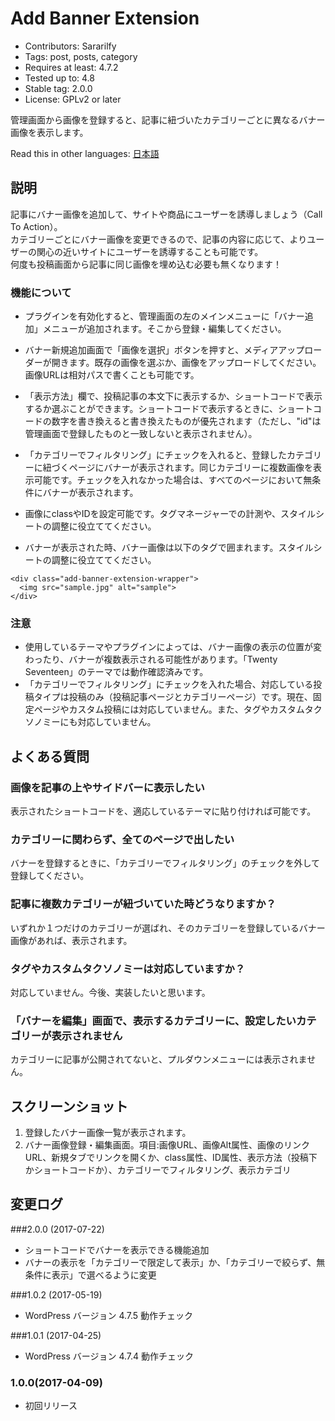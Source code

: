 # Add Banner Extension
- Contributors: Sararilfy
- Tags: post, posts, category
- Requires at least: 4.7.2
- Tested up to: 4.8
- Stable tag: 2.0.0
- License: GPLv2 or later

管理画面から画像を登録すると、記事に紐づいたカテゴリーごとに異なるバナー画像を表示します。

Read this in other languages: <a href="./README.ja.md">日本語</a>

## 説明

記事にバナー画像を追加して、サイトや商品にユーザーを誘導しましょう（Call To Action）。<br>
カテゴリーごとにバナー画像を変更できるので、記事の内容に応じて、よりユーザーの関心の近いサイトにユーザーを誘導することも可能です。<br>
何度も投稿画面から記事に同じ画像を埋め込む必要も無くなります！

### 機能について
* プラグインを有効化すると、管理画面の左のメインメニューに「バナー追加」メニューが追加されます。そこから登録・編集してください。

* バナー新規追加画面で「画像を選択」ボタンを押すと、メディアアップローダーが開きます。既存の画像を選ぶか、画像をアップロードしてください。画像URLは相対パスで書くことも可能です。

* 「表示方法」欄で、投稿記事の本文下に表示するか、ショートコードで表示するか選ぶことができます。ショートコードで表示するときに、ショートコードの数字を書き換えると書き換えたものが優先されます（ただし、"id"は管理画面で登録したものと一致しないと表示されません）。

* 「カテゴリーでフィルタリング」にチェックを入れると、登録したカテゴリーに紐づくページにバナーが表示されます。同じカテゴリーに複数画像を表示可能です。チェックを入れなかった場合は、すべてのページにおいて無条件にバナーが表示されます。

* 画像にclassやIDを設定可能です。タグマネージャーでの計測や、スタイルシートの調整に役立ててください。

* バナーが表示された時、バナー画像は以下のタグで囲まれます。スタイルシートの調整に役立ててください。

```
<div class="add-banner-extension-wrapper">
  <img src="sample.jpg" alt="sample">
</div>
```

### 注意
* 使用しているテーマやプラグインによっては、バナー画像の表示の位置が変わったり、バナーが複数表示される可能性があります。「Twenty Seventeen」のテーマでは動作確認済みです。
* 「カテゴリーでフィルタリング」にチェックを入れた場合、対応している投稿タイプは投稿のみ（投稿記事ページとカテゴリーページ）です。現在、固定ページやカスタム投稿には対応していません。また、タグやカスタムタクソノミーにも対応していません。


## よくある質問

### 画像を記事の上やサイドバーに表示したい
表示されたショートコードを、適応しているテーマに貼り付ければ可能です。

### カテゴリーに関わらず、全てのページで出したい
バナーを登録するときに、「カテゴリーでフィルタリング」のチェックを外して登録してください。

### 記事に複数カテゴリーが紐づいていた時どうなりますか？
いずれか１つだけのカテゴリーが選ばれ、そのカテゴリーを登録しているバナー画像があれば、表示されます。

### タグやカスタムタクソノミーは対応していますか？
対応していません。今後、実装したいと思います。

### 「バナーを編集」画面で、表示するカテゴリーに、設定したいカテゴリーが表示されません
カテゴリーに記事が公開されてないと、プルダウンメニューには表示されません。

## スクリーンショット
1. 登録したバナー画像一覧が表示されます。
2. バナー画像登録・編集画面。項目:画像URL、画像Alt属性、画像のリンクURL、新規タブでリンクを開くか、class属性、ID属性、表示方法（投稿下かショートコードか）、カテゴリーでフィルタリング、表示カテゴリ


## 変更ログ

###2.0.0 (2017-07-22)
* ショートコードでバナーを表示できる機能追加
* バナーの表示を「カテゴリーで限定して表示」か、「カテゴリーで絞らず、無条件に表示」で選べるように変更

###1.0.2 (2017-05-19)
* WordPress バージョン 4.7.5 動作チェック

###1.0.1 (2017-04-25)
* WordPress バージョン 4.7.4 動作チェック

### 1.0.0(2017-04-09)
* 初回リリース